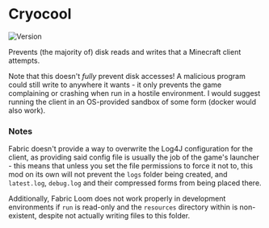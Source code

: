 # Cryocool
![Version](https://img.shields.io/badge/MC_Version-1.20.1-blue)

Prevents (the majority of) disk reads and writes that a Minecraft client attempts. 

Note that this doesn't _fully_ prevent disk accesses! A malicious program could still write to anywhere it wants - it only prevents the game complaining or crashing when run in a hostile environment. I would suggest running the client in an OS-provided sandbox of some form (docker would also work).

### Notes
Fabric doesn't provide a way to overwrite the Log4J configuration for the client, as providing said config file is usually the job of the game's launcher - this means that unless you set the file permissions to force it not to, this mod on its own will not prevent the `logs` folder being created, and `latest.log`, `debug.log` and their compressed forms from being placed there. 

Additionally, Fabric Loom does not work properly in development environments if `run` is read-only and the `resources` directory within is non-existent, despite not actually writing files to this folder.